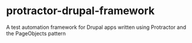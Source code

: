 # protractor-drupal-framework
A test automation framework for Drupal apps written using Protractor and the PageObjects pattern
